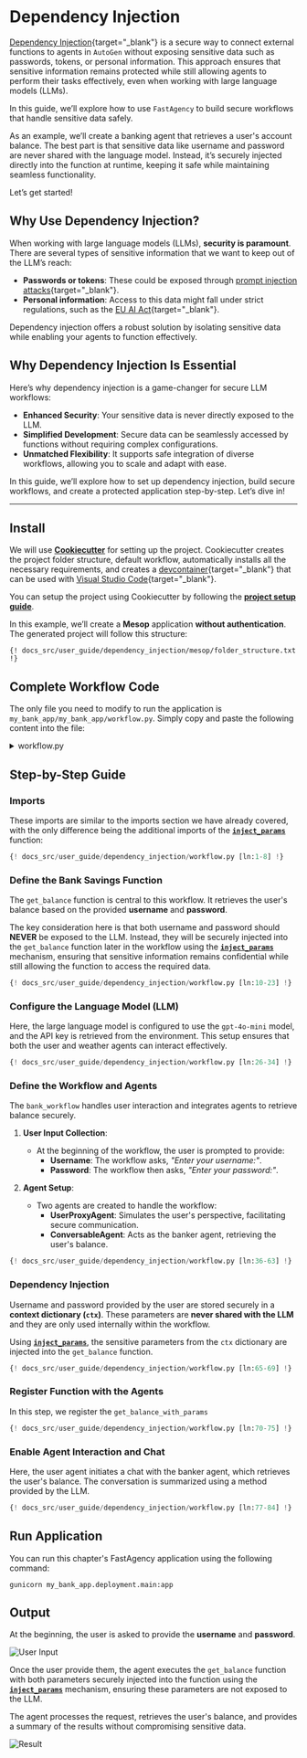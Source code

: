 # Dependency Injection

[Dependency Injection](https://en.wikipedia.org/wiki/Dependency_injection){target="_blank"} is a secure way to connect external functions to agents in `AutoGen` without exposing sensitive data such as passwords, tokens, or personal information. This approach ensures that sensitive information remains protected while still allowing agents to perform their tasks effectively, even when working with large language models (LLMs).

In this guide, we’ll explore how to use `FastAgency` to build secure workflows that handle sensitive data safely.

As an example, we’ll create a banking agent that retrieves a user's account balance. The best part is that sensitive data like username and password are never shared with the language model. Instead, it’s securely injected directly into the function at runtime, keeping it safe while maintaining seamless functionality.

Let’s get started!


## Why Use Dependency Injection?

When working with large language models (LLMs), **security is paramount**. There are several types of sensitive information that we want to keep out of the LLM’s reach:

- **Passwords or tokens**: These could be exposed through [prompt injection attacks](https://en.wikipedia.org/wiki/Prompt_injection){target="_blank"}.
- **Personal information**: Access to this data might fall under strict regulations, such as the [EU AI Act](https://www.europarl.europa.eu/topics/en/article/20230601STO93804/eu-ai-act-first-regulation-on-artificial-intelligence){target="_blank"}.

Dependency injection offers a robust solution by isolating sensitive data while enabling your agents to function effectively.

## Why Dependency Injection Is Essential

Here’s why dependency injection is a game-changer for secure LLM workflows:

- **Enhanced Security**: Your sensitive data is never directly exposed to the LLM.
- **Simplified Development**: Secure data can be seamlessly accessed by functions without requiring complex configurations.
- **Unmatched Flexibility**: It supports safe integration of diverse workflows, allowing you to scale and adapt with ease.

In this guide, we’ll explore how to set up dependency injection, build secure workflows, and create a protected application step-by-step. Let’s dive in!

---

## Install

We will use [**Cookiecutter**](../../../user-guide/cookiecutter/index.md) for setting up the project. Cookiecutter creates the project folder structure, default workflow, automatically installs all the necessary requirements, and creates a [devcontainer](https://code.visualstudio.com/docs/devcontainers/containers){target="_blank"} that can be used with [Visual Studio Code](https://code.visualstudio.com/){target="_blank"}.

You can setup the project using Cookiecutter by following the [**project setup guide**](../../../user-guide/cookiecutter/index.md).

In this example, we’ll create a **Mesop** application **without authentication**. The generated project will follow this structure:

```console
{! docs_src/user_guide/dependency_injection/mesop/folder_structure.txt !}
```

## Complete Workflow Code
The only file you need to modify to run the application is `my_bank_app/my_bank_app/workflow.py`. Simply copy and paste the following content into the file:

<details>
<summary>workflow.py</summary>
```python
{! docs_src/user_guide/dependency_injection/workflow.py !}
```
</details>

## Step-by-Step Guide

### Imports
These imports are similar to the imports section we have already covered, with the only difference being the additional imports of the [**`inject_params`**](../../../api/fastagency/api/dependency_injection/inject_params.md) function:

```python hl_lines="7"
{! docs_src/user_guide/dependency_injection/workflow.py [ln:1-8] !}
```

### Define the Bank Savings Function

The `get_balance` function is central to this workflow. It retrieves the user's balance based on the provided **username** and **password**.

The key consideration here is that both username and password should **NEVER** be exposed to the LLM. Instead, they will be securely injected into the `get_balance` function later in the workflow using the [**`inject_params`**](../../../api/fastagency/api/dependency_injection/inject_params.md) mechanism, ensuring that sensitive information remains confidential while still allowing the function to access the required data.

```python
{! docs_src/user_guide/dependency_injection/workflow.py [ln:10-23] !}
```


### Configure the Language Model (LLM)
Here, the large language model is configured to use the `gpt-4o-mini` model, and the API key is retrieved from the environment. This setup ensures that both the user and weather agents can interact effectively.

```python
{! docs_src/user_guide/dependency_injection/workflow.py [ln:26-34] !}
```

### Define the Workflow and Agents

The `bank_workflow` handles user interaction and integrates agents to retrieve balance securely.


1. **User Input Collection**:
    - At the beginning of the workflow, the user is prompted to provide:
        - **Username**: The workflow asks, *"Enter your username:"*.
        - **Password**: The workflow then asks, *"Enter your password:"*.

2. **Agent Setup**:
    - Two agents are created to handle the workflow:
        - **UserProxyAgent**: Simulates the user's perspective, facilitating secure communication.
        - **ConversableAgent**: Acts as the banker agent, retrieving the user's balance.

```python
{! docs_src/user_guide/dependency_injection/workflow.py [ln:36-63] !}
```

### Dependency Injection
Username and password provided by the user are stored securely in a **context dictionary (`ctx`)**.
These parameters are **never shared with the LLM** and they are only used internally within the workflow.

Using [**`inject_params`**](../../../api/fastagency/api/dependency_injection/inject_params.md), the sensitive parameters from the `ctx` dictionary are injected into the `get_balance` function.

```python
{! docs_src/user_guide/dependency_injection/workflow.py [ln:65-69] !}
```

### Register Function with the Agents
In this step, we register the `get_balance_with_params`
```python
{! docs_src/user_guide/dependency_injection/workflow.py [ln:70-75] !}
```

### Enable Agent Interaction and Chat
Here, the user agent initiates a chat with the banker agent, which retrieves the user's balance. The conversation is summarized using a method provided by the LLM.

```python
{! docs_src/user_guide/dependency_injection/workflow.py [ln:77-84] !}
```

## Run Application

You can run this chapter's FastAgency application using the following command:

```console
gunicorn my_bank_app.deployment.main:app
```

## Output
At the beginning, the user is asked to provide the **username** and **password**.

![User Input](./images/user_input.png)

Once the user provide them, the agent executes the `get_balance` function with both parameters securely injected into the function using the [**`inject_params`**](../../../api/fastagency/api/dependency_injection/inject_params.md) mechanism, ensuring these parameters are not exposed to the LLM.

The agent processes the request, retrieves the user's balance, and provides a summary of the results without compromising sensitive data.

![Result](./images/result.png)
